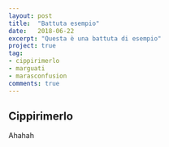 ```yaml
---
layout: post
title:  "Battuta esempio"
date:   2018-06-22
excerpt: "Questa è una battuta di esempio"
project: true
tag:
- cippirimerlo 
- marguati
- marasconfusion
comments: true
---
```


## Cippirimerlo
Ahahah
